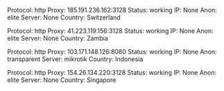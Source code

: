 Protocol: http
Proxy: 185.191.236.162:3128
Status: working
IP: None
Anon: elite
Server: None
Country: Switzerland

Protocol: http
Proxy: 41.223.119.156:3128
Status: working
IP: None
Anon: elite
Server: None
Country: Zambia

Protocol: http
Proxy: 103.171.148.126:8080
Status: working
IP: None
Anon: transparent
Server: mikrotik
Country: Indonesia

Protocol: http
Proxy: 154.26.134.220:3128
Status: working
IP: None
Anon: elite
Server: None
Country: Singapore

